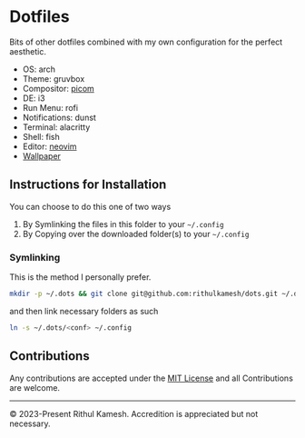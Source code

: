 # Dotfiles

Bits of other dotfiles combined with my own configuration for the perfect aesthetic.

- OS: arch
- Theme: gruvbox
- Compositor: [picom](https://github.com/ibhagwan/picom)
- DE: i3
- Run Menu: rofi
- Notifications: dunst
- Terminal: alacritty
- Shell: fish
- Editor: [neovim](https://github.com/rithulkamesh/nvim)
- [Wallpaper](./wall.png)

## Instructions for Installation

You can choose to do this one of two ways

1. By Symlinking the files in this folder to your `~/.config`
2. By Copying over the downloaded folder(s) to your `~/.config`

### Symlinking

This is the method I personally prefer.

```bash
mkdir -p ~/.dots && git clone git@github.com:rithulkamesh/dots.git ~/.dots
```

and then link necessary folders as such

```bash
ln -s ~/.dots/<conf> ~/.config
```

## Contributions

Any contributions are accepted under the [MIT License](./LICENSE) and all Contributions are welcome.

---
© 2023-Present Rithul Kamesh. Accredition is appreciated but not necessary.
